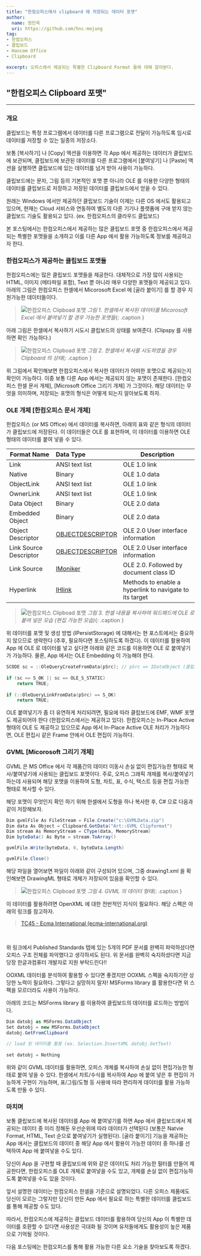 ```yaml
---
title: "한컴오피스에서 clipboard 에 저장되는 데이터 포맷"
author: 
  name: 정민옥
  uri: https://github.com/hnc-mojung
tag:
- 한컴오피스
- 클립보드
- Hancom Office
- Clipboard

excerpt: 오피스에서 제공되는 특별한 Clipboard Format 들에 대해 알아본다.
---
```


## "한컴오피스 Clipboard 포맷"

- - -

### 개요

클립보드는 특정 프로그램에서 데이터를 다른 프로그램으로 전달이 가능하도록 임시로 데이터를 저장할 수 있는 일종의 저장소다.

보통 [복사하기] 나 [Copy] 액션을 이용하면 각 App 에서 제공하는 데이터가 클립보드에 보관되며, 클립보드에 보관된 데이터를 다른 프로그램에서 [붙여넣기] 나 [Paste] 액션을 실행하면 클립보드에 있는 데이터를 넘겨 받아 사용이 가능하다.

클립보드에는 문자, 그림 등의 기본적인 포맷 뿐 아니라 OLE 를 이용한 다양한 형태의 데이터를 클립보드로 저장하고 저장된 데이터를 클립보드에서 얻을 수 있다.

원래는 Windows 에서만 제공하던 클립보드 기술이 이제는 다른 OS 에서도 활용되고 있으며, 현재는 Cloud 서비스와 연동하여 별도의 다른 기기나 플랫폼에 구애 받지 않는 클립보드 기술도 활용되고 있다. (ex. 한컴오피스의 클라우드 클립보드)

본 포스팅에서는 한컴오피스에서 제공하는 많은 클립보드 포맷 중 한컴오피스에서 제공되는 특별한 포맷들을 소개하고 이를 다른 App 에서 활용 가능하도록 정보를 제공하고자 한다.

### 한컴오피스가 제공하는 클립보드 포맷들

한컴오피스에는 많은 클립보드 포맷들을 제공한다. 대체적으로 가장 많이 사용되는 HTML, 이미지 (메타파일 포함), Text 뿐 아니라 매우 다양한 포맷들이 제공되고 있다. 아래의 그림은 한컴오피스 한셀에서 Micorosoft Excel 에 [골라 붙이기] 를 할 경우 지원가능한 데이터들이다.

> ![한컴오피스 Clipboad 포맷]({{site.assets}}/2021/2021-08-17-hancell-to-excel.png)
> *그림 1. 한셀에서 복사된 데이터를 Micorosoft Excel 에서 붙여넣기 할 경우 가능한 포맷들*{: .caption }

아래 그림은 한셀에서 복사하기 시도시 클립보드의 상태를 보여준다. (Clipspy 를 사용하면 확인 가능하다.)

> ![한컴오피스 Clipboad 포맷]({{site.assets}}/2021/2021-08-17-hancell-to-clipspy.png)
> *그림 2. 한셀에서 복사를 시도하였을 경우 Clipboard 의 상태*{: .caption }

위 그림에서 확인해보면 한컴오피스에서 복사한 데이터가 어떠한 포맷으로 제공되는지 확인이 가능하다. 이중 보통 다른 App 에서는 제공되지 않는 포맷이 존재한다. [한컴오피스 한셀 문서 개체], [Microsoft Office 그리기 개체] 가 그것이다. 해당 데이터는 무엇을 의미하며, 저장되는 포맷의 형식은 어떻게 되는지 알아보도록 하자.

### OLE 개체 [한컴오피스 문서 개체]

한컴오피스 (or MS Office) 에서 데이터를 복사하면, 아래의 표와 같은 형식의 데이터가 클립보드에 저장된다. 이 데이터들은 OLE 를 표현하며, 이 데이터를 이용하면 OLE 형태의 데이터를 붙여 넣을 수 있다. 

| Format Name            | Data Type                                                    | Description                                             |
| ---------------------- | :----------------------------------------------------------- | ------------------------------------------------------- |
| Link                   | ANSI text list                                               | OLE 1.0 link                                            |
| Native                 | Binary                                                       | OLE 1.0 data                                            |
| ObjectLink             | ANSI text list                                               | OLE 1.0 link                                            |
| OwnerLink              | ANSI text list                                               | OLE 1.0 link                                            |
| Data Object            | Binary                                                       | OLE 2.0 data                                            |
| Embedded Object        | Binary                                                       | OLE 2.0 data                                            |
| Object Descriptor      | [OBJECTDESCRIPTOR](https://msdn.microsoft.com/en-us/library/ms683735.aspx) | OLE 2.0 User interface information                      |
| Link Source Descriptor | [OBJECTDESCRIPTOR](https://msdn.microsoft.com/en-us/library/ms683735.aspx) | OLE 2.0 User interface information                      |
| Link Source            | [IMoniker](https://msdn.microsoft.com/en-us/library/ms679705.aspx) | OLE 2.0. Followed by document class ID                  |
| Hyperlink              | [IHlink](https://msdn.microsoft.com/en-us/library/aa767974.aspx) | Methods to enable a hyperlink to navigate to its target |

> ![한컴오피스 Clipboad 포맷]({{site.assets}}/2021/2021-08-17-hancell-ole-paste.png)
> *그림 3. 한셀 내용을 복사하여 워드패드에 OLE 로 붙여 넣은 모습 (편집 가능한 모습)*{: .caption }

위 데이터를 포맷 및 생성 방법 (IPersistStorage) 에 대해서는 현 포스트에서는 중요하지 않으므로 생략한다 (추후, 필요하다면 포스팅하도록 하겠다). 이 데이터를 활용하여 App 에 OLE 로 데이터를 넣고 싶다면 아래와 같은 코드를 이용하면 OLE 로 붙여넣기가 가능하다. 물론, App 에서는 OLE Embedding 이 가능해야 한다.

```c++
SCODE sc = ::OleQueryCreateFromData(pSrc); // pSrc => IDataObject (클립보드 데이터)
 
if (sc == S_OK || sc == OLE_S_STATIC)
    return TRUE;
 
if (::OleQueryLinkFromData(pSrc) == S_OK)
    return TRUE;
```

OLE 붙여넣기가 좀 더 유연하게 처리되려면, 필요에 따라 클립보드에 EMF, WMF 포맷도 제공되어야 한다 (한컴오피스에서는 제공하고 있다). 한컴오피스는 In-Place Active 형태의 OLE 도 제공하고 있으므로 App 에서 In-Place Active OLE 처리가 가능하다면, OLE 편집시 같은 Frame 안에서 OLE 편집이 가능하다.

### GVML [Micorosoft 그리기 개체]

GVML 은 MS Office 에서 각 제품간의 데이터 이동시 손실 없이 편집가능한 형태로 복사/붙여넣기에 사용되는 클립보드 포맷이다. 주로,  오피스 그래픽 개체를 복사/붙여넣기 하는데 사용되며 해당 포맷을 이용하여 도형, 차트, 표, 수식, 텍스트 등을 편집 가능한 형태로 복사할 수 있다.

해당 포맷이 무엇인지 확인 하기 위해 한셀에서 도형을 하나 복사한 후, C# 으로 다음과 같이 저장해보자.

```c#
Dim gvmlFile As FileStream = File.Create("c:\GVMLData.zip")
Dim data As Object = Clipboard.GetData("Art::GVML Clipformat")
Dim stream As MemoryStream = CType(data, MemoryStream)
Dim byteData() As Byte = stream.ToArray()

gvmlFile.Write(byteData, 0, byteData.Length)

gvmlFile.Close()
```

해당 파일을 열어보면 파일이 아래와 같이 구성되어 있으며, 그중 drawing1.xml 을 확인해보면 DrawingML 형태로 개체가 저장되어 있음을 확인할 수 있다.

> ![한컴오피스 Clipboad 포맷]({{site.assets}}/2021/2021-08-17-gvml-data.png)
> *그림 4. GVML 의 데이터 형태*{: .caption }

이 데이터를 활용하려면 OpenXML 에 대한 전반적인 지식이 필요하다. 해당 스펙은 아래의 링크를 참고하자.

> [TC45 - Ecma International (ecma-international.org)](https://www.ecma-international.org/technical-committees/tc45/)

<br>

위 링크에서 Published Standards 텝에 있는 5개의 PDF 문서를 완벽히 파악하셨다면 오피스 구조 전체를 파악했다고 생각하셔도 된다. 위 문서를 완벽히 숙지하셨다면 지금 당장 한글과컴퓨터 개발자로 지원 부탁드린다!!

OOXML 데이터를 분석하여 활용할 수 있다면 좋겠지만 OOXML 스펙을 숙지하기란 상당한 노력이 필요하다. 그렇다고 실망하지 말자!  MSForms library 를 활용한다면 위 스펙을 모르더라도 사용이 가능하다.

아래의 코드는 MSForms library 를 이용하여 클립보드의 데이터를 로드하는 방법이다.

```c#
Dim datobj as MSForms.DataObject
Set datobj = new MSForms.DataObject
datobj.GetFromClipboard
    
// load 된 데이터를 활용 (ex. Selection.InsertXML datobj.GetText)
    
set datobj = Nothing
```

위와 같이 GVML 데이터를 활용하면, 오피스 개체를 복사하여 손실 없이 편집가능한 형태로 붙여 넣을 수 있다. 한셀에서 차트/수식를 복사하여 App 에 붙여 넣은 후 편집이 가능하게 구현이 가능하며, 표/그림/도형 등 사용에 따라 편리하게 데이터를 활용 가능하도록 만들 수 있다.

### 마치며

보통 클립보드에 복사된 데이터를 App 에 붙여넣기를 하면 App 에서 클립보드에서 제공되는 데이터 중 미리 정해둔 우선순위에 따라 데이터가 선택된다 (보통은 Natvie Format, HTML, Text 순으로 붙여넣기가 실행된다). [골라 붙이기] 기능을 제공하는 App 에서는 클립보드의 데이터 중 해당 App 에서 활용이 가능한 데이터 중 하나를 선택하여 App 에 붙여넣을 수도 있다.

당신이 App 을 구현할 때 클립보드에 위와 같은 데이터도 처리 가능한 필터를 만들어 제공한다면, 한컴오피스를 OLE 개체로 붙여넣을 수도 있고, 개체를 손실 없이 편집가능하도록 붙여넣을 수도 있을 것이다.

앞서 설명한 데이터는 한컴오피스 한셀을 기준으로 설명되었다. 다른 오피스 제품에도 당신이 모르는 그렇지만 당신이 만든 App 에서 필요로 하는 특별한 데이터를 클립보드를 통해 제공할 수도 있다.

따라서, 한컴오피스에 제공하는 클립보드 데이터를 활용하여 당신의 App 이 특별한 데이터를 호환할 수 있다면 사용성은 극대화 될 것이며 유저들에게도 활용성이 높은 제품으로 기억될 것이다.

다음 포스팅에는 한컴오피스를 통해 활용 가능한 다른 요소 기술을 찾아보도록 하겠다.

